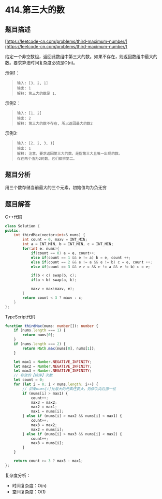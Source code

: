 # 414.第三大的数

## 题目描述 

[https://leetcode-cn.com/problems/third-maximum-number/](https://leetcode-cn.com/problems/third-maximum-number/)

给定一个非空数组，返回此数组中第三大的数。如果不存在，则返回数组中最大的数。要求算法时间复杂度必须是O(n)。

示例1：

> ```
> 输入: [3, 2, 1]
> 输出: 1
> 解释: 第三大的数是 1.
> ```

示例2：

> ```
> 输入: [1, 2]
> 输出: 2
> 解释: 第三大的数不存在, 所以返回最大的数2 
> ```

示例3:

> ```
> 输入: [2, 2, 3, 1]
> 输出: 1
> 解释: 注意，要求返回第三大的数，是指第三大且唯一出现的数。
> 存在两个值为2的数，它们都排第二。
> ```

## 题目分析

用三个数存储当前最大的三个元素，初始值均为负无穷

## 题目解答

C++代码

```c++
class Solution {
public:
    int thirdMax(vector<int>& nums) {
        int count = 0, maxv = INT_MIN;
        int a = INT_MIN, b = INT_MIN, c = INT_MIN;
        for(int e: nums){
            if(count == 0) a = e, count++;
            else if(count == 1 && e != a) b = e, count ++;
            else if(count == 2 && e != a && e != b) c = e, count ++;
            else if(count == 3 && e > c && e != a && e != b) c = e;

            if(b < c) swap(b, c);
            if(a < b) swap(a, b);

            maxv = max(maxv, e);
        }
        return count < 3 ? maxv : c;
    }
};
```

TypeScript代码

```typescript
function thirdMax(nums: number[]): number {
    if (nums.length === 1) {
        return nums[0];
    }
    if (nums.length === 2) {
        return Math.max(nums[0], nums[1]);
    }

    let max1 = Number.NEGATIVE_INFINITY;
    let max2 = Number.NEGATIVE_INFINITY;
    let max3 = Number.NEGATIVE_INFINITY;
    // 有效的【排序】次数
    let count = 0;
    for (let i = 0; i < nums.length; i++) {
        // 如果nums[i]比最大的元素还要大，则依次向后挪一位
        if (nums[i] > max1) {
            count++;
            max3 = max2;
            max2 = max1;
            max1 = nums[i];
        } else if (nums[i] > max2 && nums[i] < max1) {
            count++;
            max3 = max2;
            max2 = nums[i];
        } else if (nums[i] > max3 && nums[i] < max2) {
            count++;
            max3 = nums[i];
        }
    }

    return count >= 3 ? max3 : max1;
};
```

复杂度分析：

* 时间复杂度：O(n)
* 空间复杂度：O(1)


